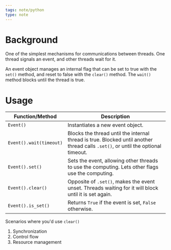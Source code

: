 ```yaml
---
tags: note/python
type: note
---
```

# Background
One of the simplest mechanisms for communications between threads. One thread signals an event, and other threads wait for it. 

An event object manages an internal flag that can be set to true with the `set()` method, and reset to false with the `clear()` method. The `wait()` method blocks until the thread is true. 


# Usage

| Function/Method | Description |
| ---- | ---- |
| `Event()` | Instantiates a new event object. |
| `Event().wait(timeout)` | Blocks the thread until the internal thread is true. Blocked until another thread calls `.set()`, or until the optional timeout. |
| `Event().set()` | Sets the event, allowing other threads to use the computing. Lets other flags use the computing.   |
| `Event().clear()` | Opposite of `.set()`, makes the event unset. Threads waiting for it will block until it is set again. |
| `Event().is_set()` | Returns `True` if the event is set, `False` otherwise. |

Scenarios where you'd use `clear()`
1. Synchronization
2. Control flow
3. Resource management